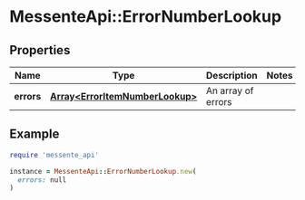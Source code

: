 # MessenteApi::ErrorNumberLookup

## Properties

| Name | Type | Description | Notes |
| ---- | ---- | ----------- | ----- |
| **errors** | [**Array&lt;ErrorItemNumberLookup&gt;**](ErrorItemNumberLookup.md) | An array of errors |  |

## Example

```ruby
require 'messente_api'

instance = MessenteApi::ErrorNumberLookup.new(
  errors: null
)
```

